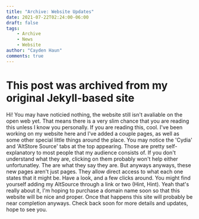 ```yaml
---
title: "Archive: Website Updates"
date: 2021-07-22T02:24:00-06:00
draft: false
tags:
    - Archive
    - News
    - Website
author: "Cayden Haun"
comments: true
---
```


# This post was archived from my original Jekyll-based site

Hi! You may have noticied nothing, the website still isn't avaliable on the open web yet. That means there is a very slim chance that you are reading this unless I know you personally. If you are reading this, cool. I've been working on my website here and I've added a couple pages, as well as some other special little things around the place. You may notice the 'Cydia' and 'AltStore Source' tabs at the top appearing. Those are pretty self-explanatory to most people that my audience consists of. If you don't understand what they are, clicking on them probably won't help either unfortunatley. The are what they say they are. But anyways anyways, these new pages aren't just pages. They allow direct access to what each one states that it might be. Have a look, and a few clicks around. You might find yourself adding my AltSource through a link or two (Hint, Hint). Yeah that's really about it, I'm hoping to purchase a domain name soon so that this website will be nice and proper. Once that happens this site will probably be near completion anyways. Check back soon for more details and updates, hope to see you. 